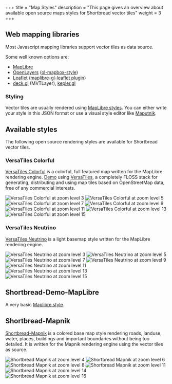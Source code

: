 +++
title = "Map Styles"
description = "This page gives an overview about available open source maps styles for Shortbread vector tiles"
weight = 3
+++

## Web mapping libraries

Most Javascript mapping libraries support vector tiles as data source.

Some well known options are:
* [MapLibre](https://maplibre.org/)
* [OpenLayers](https://openlayers.org/) ([ol-mapbox-style](https://github.com/openlayers/ol-mapbox-style))
* [Leaflet](https://leafletjs.com/) ([maplibre-gl-leaflet plugin](https://github.com/maplibre/maplibre-gl-leaflet))
* [deck.gl](https://deck.gl/) (MVTLayer), [kepler.gl](https://kepler.gl/)

### Styling

Vector tiles are usually rendered using [MapLibre styles](https://maplibre.org/maplibre-style-spec/).
You can either write your style in this JSON format or use a visual style editor like [Maputnik](https://maplibre.org/maputnik/).

## Available styles

The following open source rendering styles are available for Shortbread vector tiles.

### VersaTiles Colorful

[VersaTiles Colorful](https://github.com/versatiles-org/versatiles-style) is a colorful, full featured map written for the MapLibre rendering engine.
[Demo](https://versatiles.org/) using [VersaTiles](https://versatiles.org/guide.html), a completely FLOSS stack for generating, distributing and using map tiles based on OpenStreetMap data, free of any commercial interests.

<div class="example-images">

![VersaTiles Colorful at zoom level 3](versatiles-colorful-z3.webp)
![VersaTiles Colorful at zoom level 5](versatiles-colorful-z5.webp)
![VersaTiles Colorful at zoom level 7](versatiles-colorful-z7.webp)
![VersaTiles Colorful at zoom level 9](versatiles-colorful-z9.webp)
![VersaTiles Colorful at zoom level 11](versatiles-colorful-z11.webp)
![VersaTiles Colorful at zoom level 13](versatiles-colorful-z13.webp)
![VersaTiles Colorful at zoom level 15](versatiles-colorful-z15.webp)

</div>

### VersaTiles Neutrino

[VersaTiles Neutrino](https://github.com/versatiles-org/versatiles-style) is a light basemap style written for the MapLibre rendering engine.

<div class="example-images">

![VersaTiles Neutrino at zoom level 3](versatiles-neutrino-z3.webp)
![VersaTiles Neutrino at zoom level 5](versatiles-neutrino-z5.webp)
![VersaTiles Neutrino at zoom level 7](versatiles-neutrino-z7.webp)
![VersaTiles Neutrino at zoom level 9](versatiles-neutrino-z9.webp)
![VersaTiles Neutrino at zoom level 11](versatiles-neutrino-z11.webp)
![VersaTiles Neutrino at zoom level 13](versatiles-neutrino-z13.webp)
![VersaTiles Neutrino at zoom level 15](versatiles-neutrino-z15.webp)

</div>

## Shortbread-Demo-MapLibre

A very basic [Maplibre style](https://github.com/shortbread-tiles/shortbread-demo-maplibre).

## Shortbread-Mapnik

[Shortbread-Mapnik](https://github.com/geofabrik/shortbread-mapnik) is a colored base map style rendering roads, landuse, water, places, buildings and important boundaries
without being too detailed. It is written for the Mapnik rendering engine using the vector tiles as source.

![Shortbread Mapnik at zoom level 4](shortbread-mapnik-z4.png)
![Shortbread Mapnik at zoom level 6](shortbread-mapnik-z6.png)
![Shortbread Mapnik at zoom level 8](shortbread-mapnik-z8.png)
![Shortbread Mapnik at zoom level 11](shortbread-mapnik-z11.png)
![Shortbread Mapnik at zoom level 14](shortbread-mapnik-z14.png)
![Shortbread Mapnik at zoom level 16](shortbread-mapnik-z16.png)

